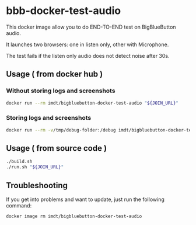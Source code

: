 # bbb-docker-test-audio

This docker image allow you to do END-TO-END test on BigBlueButton audio.

It launches two browsers: one in listen only, other with Microphone.

The test fails if the listen only audio does not detect noise after 30s.

## Usage ( from docker hub )

### Without storing logs and screenshots

```sh
docker run --rm imdt/bigbluebutton-docker-test-audio "${JOIN_URL}"
```

### Storing logs and screenshots

```sh
docker run --rm -v/tmp/debug-folder:/debug imdt/bigbluebutton-docker-test-audio "${JOIN_URL}"
```

## Usage ( from source code )

```sh
./build.sh
./run.sh "${JOIN_URL}"
```

## Troubleshooting

If you get into problems and want to update, just run the following command:

```sh
docker image rm imdt/bigbluebutton-docker-test-audio
```
